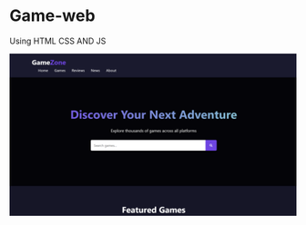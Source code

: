 # Game-web

Using HTML CSS AND JS

![image alt](https://github.com/Aadarshkumarsingh8084/Game-web/blob/main/Screenshot%202025-05-29%20190803.png)
